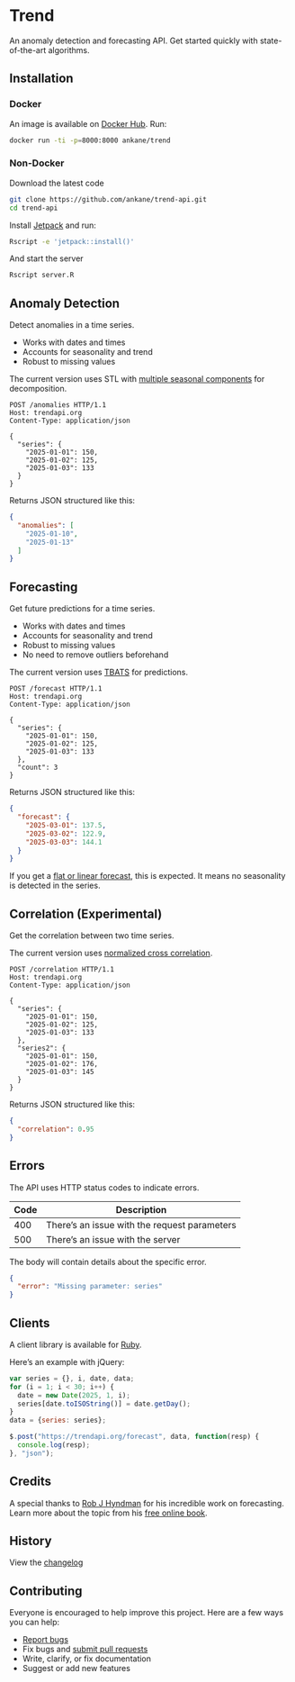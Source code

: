 # Trend

An anomaly detection and forecasting API. Get started quickly with state-of-the-art algorithms.

## Installation

### Docker

An image is available on [Docker Hub](https://hub.docker.com/r/ankane/trend/). Run:

```sh
docker run -ti -p=8000:8000 ankane/trend
```

### Non-Docker

Download the latest code

```sh
git clone https://github.com/ankane/trend-api.git
cd trend-api
```

Install [Jetpack](https://github.com/ankane/jetpack) and run:

```sh
Rscript -e 'jetpack::install()'
```

And start the server

```sh
Rscript server.R
```

## Anomaly Detection

Detect anomalies in a time series.

- Works with dates and times
- Accounts for seasonality and trend
- Robust to missing values

The current version uses STL with [multiple seasonal components](https://otexts.org/fpp2/complexseasonality.html#stl-with-multiple-seasonal-periods) for decomposition.

```http
POST /anomalies HTTP/1.1
Host: trendapi.org
Content-Type: application/json

{
  "series": {
    "2025-01-01": 150,
    "2025-01-02": 125,
    "2025-01-03": 133
  }
}
```

Returns JSON structured like this:

```json
{
  "anomalies": [
    "2025-01-10",
    "2025-01-13"
  ]
}
```

## Forecasting

Get future predictions for a time series.

- Works with dates and times
- Accounts for seasonality and trend
- Robust to missing values
- No need to remove outliers beforehand

The current version uses [TBATS](https://robjhyndman.com/papers/ComplexSeasonality.pdf) for predictions.

```http
POST /forecast HTTP/1.1
Host: trendapi.org
Content-Type: application/json

{
  "series": {
    "2025-01-01": 150,
    "2025-01-02": 125,
    "2025-01-03": 133
  },
  "count": 3
}
```

Returns JSON structured like this:

```json
{
  "forecast": {
    "2025-03-01": 137.5,
    "2025-03-02": 122.9,
    "2025-03-03": 144.1
  }
}
```

If you get a [flat or linear forecast](https://robjhyndman.com/hyndsight/flat-forecasts/), this is expected. It means no seasonality is detected in the series.

## Correlation (Experimental)

Get the correlation between two time series.

The current version uses [normalized cross correlation](https://en.wikipedia.org/wiki/Cross-correlation#Time_series_analysis).

```http
POST /correlation HTTP/1.1
Host: trendapi.org
Content-Type: application/json

{
  "series": {
    "2025-01-01": 150,
    "2025-01-02": 125,
    "2025-01-03": 133
  },
  "series2": {
    "2025-01-01": 150,
    "2025-01-02": 176,
    "2025-01-03": 145
  }
}
```

Returns JSON structured like this:

```json
{
  "correlation": 0.95
}
```

## Errors

The API uses HTTP status codes to indicate errors.

Code | Description
--- | ---
400 | There’s an issue with the request parameters
500 | There’s an issue with the server


The body will contain details about the specific error.

```json
{
  "error": "Missing parameter: series"
}
```

## Clients

A client library is available for [Ruby](https://github.com/ankane/trend).

Here’s an example with jQuery:

```js
var series = {}, i, date, data;
for (i = 1; i < 30; i++) {
  date = new Date(2025, 1, i);
  series[date.toISOString()] = date.getDay();
}
data = {series: series};

$.post("https://trendapi.org/forecast", data, function(resp) {
  console.log(resp);
}, "json");
```

## Credits

A special thanks to [Rob J Hyndman](https://robjhyndman.com) for his incredible work on forecasting. Learn more about the topic from his [free online book](https://otexts.org/fpp2/).

## History

View the [changelog](https://github.com/ankane/trend-api/blob/master/CHANGELOG.md)

## Contributing

Everyone is encouraged to help improve this project. Here are a few ways you can help:

- [Report bugs](https://github.com/ankane/trend-api/issues)
- Fix bugs and [submit pull requests](https://github.com/ankane/trend-api/pulls)
- Write, clarify, or fix documentation
- Suggest or add new features
